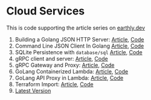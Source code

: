 # Cloud Services

This is code supporting the article series on [earthly.dev](https://earthly.dev/blog)

1. Building a Golang JSON HTTP Server:
[Article](https://earthly.dev/blog/golang-http/), [Code](https://github.com/earthly/cloud-services-example/tree/v1-http-server)
1. Command Line JSON Client In Golang [Article](https://earthly.dev/blog/golang-command-line), [Code](https://github.com/earthly/cloud-services-example/tree/v2-cli)
1. SQLite Persistence with `database/sql` [Article](https://earthly.dev/blog/golang-sqlite/), [Code](https://github.com/earthly/cloud-services-example/tree/v3-sqlite)
1. gRPC client and server: [Article](https://earthly.dev/blog/golang-grpc-example/), [Code](https://github.com/earthly/cloud-services-example/tree/v4-grpc)
1. gRPC Gateway and Proxy: [Article](https://earthly.dev/blog/golang-grpc-gateway/), [Code](https://github.com/earthly/cloud-services-example/tree/v5-grpc-gateway)
1. GoLang Containerized Lambda: [Article](https://earthly.dev/blog/blog/aws-lambda-golang.md/), [Code](https://github.com/earthly/cloud-services-example/tree/aws-lambda-1)
1. GoLang API Proxy in Lambda: [Article](https://earthly.dev/blog/aws-lambda-api-proxy/), [Code](https://github.com/earthly/cloud-services-example/tree/aws-lambda-2)
1. Terraform Import: [Article](https://earthly.dev/blog/terraform-lambda/), [Code](https://github.com/earthly/cloud-services-example/tree/terraform-import)
1. [Latest Version](https://github.com/earthly/cloud-services-example/)
